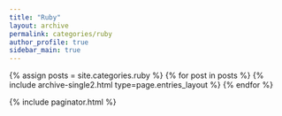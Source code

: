 ```yaml
---
title: "Ruby"
layout: archive
permalink: categories/ruby
author_profile: true
sidebar_main: true
---
```


{% assign posts = site.categories.ruby %}
{% for post in posts %} {% include archive-single2.html type=page.entries_layout %} {% endfor %}

{% include paginator.html %}
